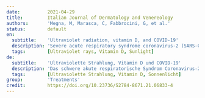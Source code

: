 ```yaml
---
date:          2021-04-29
title:         Italian Journal of Dermatology and Venereology
authors:       'Megna, M, Marasca, C, Fabbrocini, G, et al.'
status:        default
en:
  subtitle:    'Ultraviolet radiation, vitamin D, and COVID-19'
  description: 'Severe acute respiratory syndrome coronavirus-2 (SARS-CoV-2), the causative agent of coronavirus disease 2019 (COVID-19), has become pandemic on March 11th, 2020. COVID-19 has a range of symptoms that includes fever, fatigue, dry cough, aches, and labored breathing to acute respiratory distress and possibly death. Health systems and hospitals have been completely rearranged since March 2020 in order to limit the high rate of virus spreading. Hence, a great debate on deferrable visits and treatments including phototherapy for skin diseases is developing. In particular, as regards phototherapy very few data are currently available regarding the chance to continue it, even if it may be a useful resource for treating numerous dermatological patients. However, phototherapy has an immunosuppressive action possibly facilitating virus infection. In the context of COVID-19 infection risk it is important to pointed out whether sunlight, phototherapy and in particular ultraviolet radiation (UV-R) constitute or not a risk for patients. In this review we aimed to focus on the relationship between UV-R, sunlight, phototherapy, and viral infections particularly focusing on COVID-19.'
  tags:        [Ultraviolet rays, Vitamin D, Sunlight]
de:
  subtitle:    'Ultraviolette Strahlung, Vitamin D und COVID-19'
  description: 'Das schwere akute respiratorische Syndrom Coronavirus-2 (SARS-CoV-2), der Erreger der Coronavirus-Krankheit 2019 (COVID-19), ist am 11. März 2020 pandemisch geworden. COVID-19 weist eine Reihe von Symptomen auf, die von Fieber, Müdigkeit, trockenem Husten, Schmerzen und erschwerter Atmung bis hin zu akuter Atemnot und möglicherweise zum Tod reichen. Die Gesundheitssysteme und Krankenhäuser wurden ab März 2020 komplett umgestellt, um die hohe Ausbreitungsrate des Virus zu begrenzen. Infolgedessen entwickelt sich eine große Debatte über aufschiebbare Besuche und Behandlungen, einschließlich der Phototherapie bei Hautkrankheiten. Insbesondere für die Phototherapie gibt es derzeit nur wenige Daten über die Möglichkeit, sie fortzusetzen, auch wenn sie ein nützliches Mittel für die Behandlung zahlreicher dermatologischer Patienten sein kann. Die Phototherapie hat jedoch eine immunsuppressive Wirkung, die möglicherweise eine Virusinfektion begünstigt. Im Zusammenhang mit dem COVID-19-Infektionsrisiko ist es wichtig, darauf hinzuweisen, ob Sonnenlicht, Phototherapie und insbesondere ultraviolette Strahlung (UV-R) ein Risiko für Patienten darstellen oder nicht. In dieser Übersichtsarbeit wollten wir uns auf die Beziehung zwischen UV-R, Sonnenlicht, Phototherapie und Virusinfektionen konzentrieren, insbesondere auf COVID-19.' 
  tags:        [Ultraviolette Strahlung, Vitamin D, Sonnenlicht]
group:         'Treatments'
credit:        https://doi.org/10.23736/S2784-8671.21.06833-4
---
```

